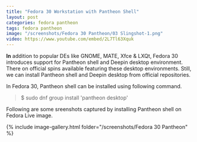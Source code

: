 ```yaml
---
title: "Fedora 30 Workstation with Pantheon Shell"
layout: post
categories: fedora pantheon
tags: fedora pantheon
image: "/screenshots/Fedora 30 Pantheon/03 Slingshot-1.png"
video: https://www.youtube.com/embed/2L7Tl63Xquk
---
```


**In** addition to popular DEs like GNOME, MATE, Xfce & LXQt, Fedora 30 introduces support for Pantheon shell and Deepin desktop environment. There on official spins available featuring these desktop environments. Still, we can install Pantheon shell and Deepin desktop from official repositories.

In Fedora 30, Pantheon shell can be installed using following command.

> $ sudo dnf group install 'pantheon desktop'

Following are some sreenshots captured by installing Pantheon shell on Fedora Live image.

{% include image-gallery.html folder="/screenshots/Fedora 30 Pantheon" %}
